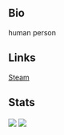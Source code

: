 ## Bio
human person

## Links
[Steam](https://steamcommunity.com/id/LionDaDev/)

## Stats
<img align="center" src="https://github-readme-stats.vercel.app/api?username=liondadev&theme=react&show_icons=true" />
<img align="center" src="https://github-readme-stats.vercel.app/api/top-langs/?username=liondadev&theme=react&show_icons=true" />
